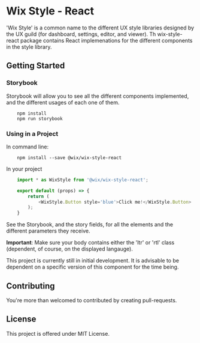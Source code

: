 # Wix Style - React
'Wix Style' is a common name to the different UX style libraries designed by the UX guild (for dashboard, settings, editor, and viewer). Th wix-style-react package contains React implemenations for the different components in the style library.

## Getting Started
### Storybook
Storybook will allow you to see all the different components implemented, and the different usages of each one of them.
```
    npm install
    npm run storybook
```
### Using in a Project
In command line:
```
    npm install --save @wix/wix-style-react
```

In your project
```javascript
    import * as WixStyle from '@wix/wix-style-react';

    export default (props) => {
        return (
            <WixStyle.Button style='blue'>Click me!</WixStyle.Button>
        );
    }
```
See the Storybook, and the story fields, for all the elements and the different parameters they receive.

__Important__: Make sure your body contains either the 'ltr' or 'rtl' class (dependent, of course, on the displayed langauge).

This project is currently still in initial development. It is advisable to be dependent on a specific version of this component for the time being.

## Contributing
You're more than welcomed to contributed by creating pull-requests.

## License
This project is offered under MIT License.
